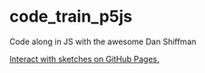 # code_train_p5js
Code along in JS with the awesome Dan Shiffman

<a href="https://r-leyshon.github.io/code_train_p5js/" target="_blank">Interact with sketches on GitHub Pages.</a>

